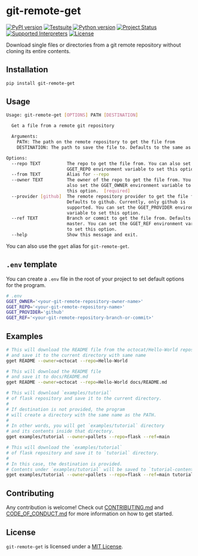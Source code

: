 # git-remote-get

[![PyPI version](https://badge.fury.io/py/git-remote-get.svg)](https://pypi.org/project/git-remote-get)
[![Testsuite](https://github.com/01Joseph-Hwang10/git-remote-get/workflows/Test%20and%20Lint/badge.svg)](https://github.com/01Joseph-Hwang10/git-remote-get/actions?query=workflow%3A"Test+and+Lint")
[![Python version](https://img.shields.io/pypi/pyversions/git-remote-get.svg)](https://pypi.org/project/git-remote-get)
[![Project Status](https://img.shields.io/pypi/status/git-remote-get.svg)](https://pypi.org/project/git-remote-get/)
[![Supported Interpreters](https://img.shields.io/pypi/implementation/git-remote-get.svg)](https://pypi.org/project/git-remote-get/)
[![License](https://img.shields.io/pypi/l/git-remote-get.svg)](https://github.com/pawelzny/git-remote-get/blob/master/LICENSE)

Download single files or directories from a git remote repository without cloning its entire contents.

## Installation

```bash
pip install git-remote-get
```

## Usage

```bash
Usage: git-remote-get [OPTIONS] PATH [DESTINATION]

  Get a file from a remote git repository

  Arguments:     
    PATH: The path on the remote repository to get the file from
    DESTINATION: The path to save the file to. Defaults to the same as the path.

Options:
  --repo TEXT          The repo to get the file from. You can also set the
                       GGET_REPO environment variable to set this option.
  --from TEXT          Alias for --repo
  --owner TEXT         The owner of the repo to get the file from. You can
                       also set the GGET_OWNER environment variable to set
                       this option.  [required]
  --provider [github]  The remote repository provider to get the file from.
                       Defaults to github. Currently, only github is
                       supported. You can set the GGET_PROVIDER environment
                       variable to set this option.
  --ref TEXT           Branch or commit to get the file from. Defaults to
                       master. You can set the GGET_REF environment variable
                       to set this option.
  --help               Show this message and exit.
```

You can also use the `gget` alias for `git-remote-get`.

## `.env` template

You can create a `.env` file in the root of your project 
to set default options for the program.

```bash
# .env
GGET_OWNER='<your-git-remote-repository-owner-name>'
GGET_REPO='<your-git-remote-repository-name>'
GGET_PROVIDER='github'
GGET_REF='<your-git-remote-repository-branch-or-commit>'
```

## Examples

```bash
# This will download the README file from the octocat/Hello-World repository
# and save it to the current directory with same name
gget README --owner=octocat --repo=Hello-World

# This will download the README file
# and save it to docs/README.md
gget README --owner=octocat --repo=Hello-World docs/README.md

# This will download `examples/tutorial`
# of flask repository and save it to the current directory.
#
# If destination is not provided, the program
# will create a directory with the same name as the PATH.
#
# In other words, you will get `examples/tutorial` directory
# and its contents inside that directory.
gget examples/tutorial --owner=pallets --repo=flask --ref=main

# This will download the `examples/tutorial`
# of flask repository and save it to `tutorial` directory.
#
# In this case, the destination is provided.
# Contents under `examples/tutorial` will be saved to `tutorial-contents` directory.
gget examples/tutorial --owner=pallets --repo=flask --ref=main tutorial-contents
```

## Contributing

Any contribution is welcome! Check out [CONTRIBUTING.md](https://github.com/01Joseph-Hwang10/git-remote-get/blob/master/.github/CONTRIBUTING.md) and [CODE_OF_CONDUCT.md](https://github.com/01Joseph-Hwang10/git-remote-get/blob/master/.github/CODE_OF_CONDUCT.md) for more information on how to get started.

## License

`git-remote-get` is licensed under a [MIT License](https://github.com/01Joseph-Hwang10/git-remote-get/blob/master/LICENSE).
